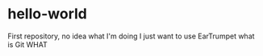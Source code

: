 # hello-world
First repository, no idea what I'm doing I just want to use EarTrumpet what is Git WHAT
